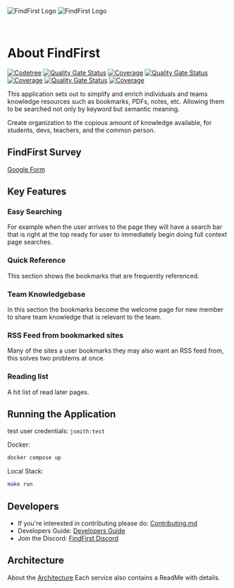![FindFirst Logo](./docs/assets/images/findFirstlogo-light.png#gh-light-mode-only)
![FindFirst Logo](./docs/assets/images/findFirstlogo-dark.png#gh-dark-mode-only)

<br>

# About FindFirst

[![Codetree](https://codetree.com/images/managed-with-codetree.svg)](https://codetree.com/projects/7YRv)
[![Quality Gate Status](https://sonarcloud.io/api/project_badges/measure?project=findfirst_frontend&metric=alert_status)](https://sonarcloud.io/summary/new_code?id=findfirst_frontend)
[![Coverage](https://sonarcloud.io/api/project_badges/measure?project=findfirst_frontend&metric=coverage)](https://sonarcloud.io/summary/new_code?id=findfirst_frontend)
[![Quality Gate Status](https://sonarcloud.io/api/project_badges/measure?project=findfirst_server&metric=alert_status)](https://sonarcloud.io/summary/new_code?id=findfirst_server)
[![Coverage](https://sonarcloud.io/api/project_badges/measure?project=findfirst_server&metric=coverage)](https://sonarcloud.io/summary/new_code?id=findfirst_server)
[![Quality Gate Status](https://sonarcloud.io/api/project_badges/measure?project=findfirst_screenshot&metric=alert_status)](https://sonarcloud.io/summary/new_code?id=findfirst_screenshot)
[![Coverage](https://sonarcloud.io/api/project_badges/measure?project=findfirst_screenshot&metric=coverage)](https://sonarcloud.io/summary/new_code?id=findfirst_screenshot)

This application sets out to simplify and enrich individuals and teams
knowledge resources such as bookmarks, PDFs, notes, etc. Allowing them to be
searched not only by keyword but semantic meaning.

Create organization to the copious amount of knowledge available, for students,
devs, teachers, and the common person.

## FindFirst Survey
[Google Form](<https://forms.gle/FLUAwj8sUCWp96pt7>)
## Key Features

### Easy Searching

For example when the user arrives to the page they will have a search bar
that is right at the top ready for user to immediately begin doing
full context page searches.

### Quick Reference

This section shows the bookmarks that are frequently referenced.

### Team Knowledgebase

In this section the bookmarks become the welcome page for new member to share team
knowledge that is relevant to the team.

### RSS Feed from bookmarked sites

Many of the sites a user bookmarks they may also want an RSS feed from,
this solves two problems at once.

### Reading list

A hit list of read later pages.

## Running the Application

test user credentials:
`jsmith:test`

Docker:

```sh
docker compose up
```

Local Stack:

```sh
make run
```

## Developers

- If you're interested in contributing please do: [Contributing.md](/docs/CONTRIBUTING.md)
- Developers Guide: [Developers Guide](/docs/README.dev.md)
- Join the Discord: [FindFirst Discord](https://discord.gg/6rg8XdCHDH)

## Architecture

About the [Architecture](./docs/Architecture.md)
Each service also contains a ReadMe with details.
